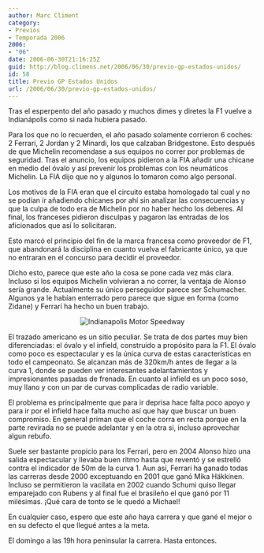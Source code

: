 ```yaml
---
author: Marc Climent
category:
- Previos
- Temporada 2006
2006:
- "06"
date: 2006-06-30T21:16:25Z
guid: http://blog.climens.net/2006/06/30/previo-gp-estados-unidos/
id: 58
title: Previo GP Estados Unidos
url: /2006/06/30/previo-gp-estados-unidos/
---
```


Tras el esperpento del año pasado y muchos dimes y diretes la F1 vuelve a Indianápolis como si nada hubiera pasado.

Para los que no lo recuerden, el año pasado solamente corrieron 6 coches: 2 Ferrari, 2 Jordan y 2 Minardi, los que calzaban Bridgestone. Esto después de que Michelin recomendase a sus equipos no correr por problemas de seguridad. Tras el anuncio, los equipos pidieron a la FIA añadir una chicane en medio del óvalo y así prevenir los problemas con los neumáticos Michelin. La FIA dijo que no y algunos lo tomaron como algo personal.

Los motivos de la FIA eran que el circuito estaba homologado tal cual y no se podían ir añadiendo chicanes por ahí sin analizar las consecuencias y que la culpa de todo era de Michelin por no haber hecho los deberes. Al final, los franceses pidieron disculpas y pagaron las entradas de los aficionados que así lo solicitaran.

Esto marcó el principio del fin de la marca francesa como proveedor de F1, que abandonará la disciplina en cuanto vuelva el fabricante único, ya que no entraran en el concurso para decidir el proveedor.

Dicho esto, parece que este año la cosa se pone cada vez más clara. Incluso si los equipos Michelin volvieran a no correr, la ventaja de Alonso sería grande. Actualmente su único perseguidor parece ser Schumacher. Algunos ya le habían enterrado pero parece que sigue en forma (como Zidane) y Ferrari ha hecho un buen trabajo.

<div style="text-align: center">
  <img alt="Indianapolis Motor Speedway" src="http://upload.wikimedia.org/wikipedia/commons/thumb/a/a1/Indianapolis_Motor_Speedway_-_road_course.svg/500px-Indianapolis_Motor_Speedway_-_road_course.svg.png" />
</div>

El trazado americano es un sitio peculiar. Se trata de dos partes muy bien diferenciadas: el óvalo y el infield, construido a propósito para la F1. El óvalo como poco es espectacular y es la única curva de estas características en todo el campeonato. Se alcanzan más de 320km/h antes de llegar a la curva 1, donde se pueden ver interesantes adelantamientos y impresionantes pasadas de frenada. En cuanto al infield es un poco soso, muy llano y con un par de curvas complicadas de radio variable.

El problema es principalmente que para ir deprisa hace falta poco apoyo y para ir por el infield hace falta mucho así que hay que buscar un buen compromiso. En general priman que el coche corra en recta porque en la parte revirada no se puede adelantar y en la otra si, incluso aprovechar algun rebufo.

Suele ser bastante propicio para los Ferrari, pero en 2004 Alonso hizo una salida espectacular y llevaba buen ritmo hasta que reventó y se estrelló contra el indicador de 50m de la curva 1. Aun así, Ferrari ha ganado todas las carreras desde 2000 exceptuando en 2001 que ganó Mika Häkkinen. Incluso se permitieron la vacilata en 2002 cuando Schumi quiso llegar emparejado con Rubens y al final fue el brasileño el que ganó por 11 milésimas. ¡Qué cara de tonto se le quedó a Michael!

En cualquier caso, espero que este año haya carrera y que gané el mejor o en su defecto el que llegué antes a la meta.

El domingo a las 19h hora peninsular la carrera. Hasta entonces.
